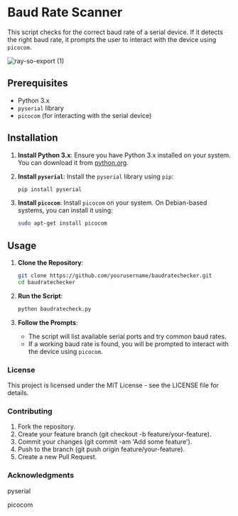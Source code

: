 # Baud Rate Scanner

This script checks for the correct baud rate of a serial device. If it detects the right baud rate, it prompts the user to interact with the device using `picocom`.

![ray-so-export (1)](https://github.com/user-attachments/assets/505344bf-c494-4a18-aa92-798e576be628)

## Prerequisites

- Python 3.x
- `pyserial` library
- `picocom` (for interacting with the serial device)

## Installation

1. **Install Python 3.x**: Ensure you have Python 3.x installed on your system. You can download it from [python.org](https://www.python.org/downloads/).

2. **Install `pyserial`**: Install the `pyserial` library using `pip`:
    ```sh
    pip install pyserial
    ```

3. **Install `picocom`**: Install `picocom` on your system. On Debian-based systems, you can install it using:
    ```sh
    sudo apt-get install picocom
    ```

## Usage

1. **Clone the Repository**:
    ```sh
    git clone https://github.com/yourusername/baudratechecker.git
    cd baudratechecker
    ```

2. **Run the Script**:
    ```sh
    python baudratecheck.py
    ```

3. **Follow the Prompts**:
    - The script will list available serial ports and try common baud rates.
    - If a working baud rate is found, you will be prompted to interact with the device using `picocom`.


### License
This project is licensed under the MIT License - see the LICENSE file for details.

### Contributing
1. Fork the repository.
2. Create your feature branch (git checkout -b feature/your-feature).
3. Commit your changes (git commit -am 'Add some feature').
4. Push to the branch (git push origin feature/your-feature).
5. Create a new Pull Request.

### Acknowledgments
pyserial

picocom
